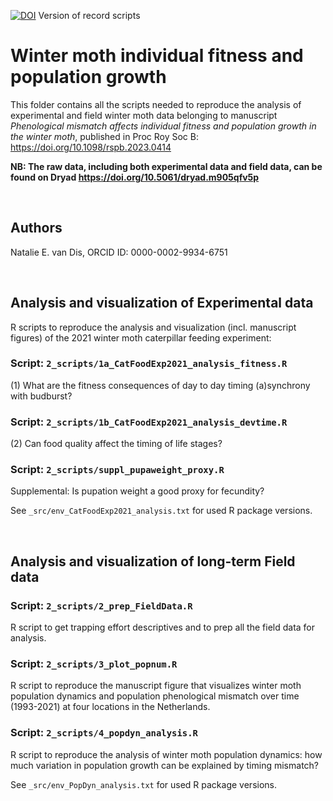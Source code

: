 [![DOI](https://zenodo.org/badge/DOI/10.5281/zenodo.8276288.svg)](https://doi.org/10.5281/zenodo.8276288) Version of record scripts

# Winter moth individual fitness and population growth
This folder contains all the scripts needed to reproduce the analysis of experimental and field winter moth data belonging to manuscript _Phenological mismatch affects individual fitness and population growth in the winter moth_, published in Proc Roy Soc B: https://doi.org/10.1098/rspb.2023.0414

**NB: The raw data, including both experimental data and field data, can be found on Dryad https://doi.org/10.5061/dryad.m905qfv5p**

&nbsp;

## Authors
Natalie E. van Dis, ORCID ID: 0000-0002-9934-6751

&nbsp;

## Analysis and visualization of Experimental data
R scripts to reproduce the analysis and visualization (incl. manuscript figures) of the 2021 winter moth caterpillar feeding experiment:

### Script: ```2_scripts/1a_CatFoodExp2021_analysis_fitness.R ```
(1) What are the fitness consequences of day to day timing (a)synchrony with budburst?

### Script: ```2_scripts/1b_CatFoodExp2021_analysis_devtime.R ```
(2) Can food quality affect the timing of life stages?

### Script: ```2_scripts/suppl_pupaweight_proxy.R ```
Supplemental: Is pupation weight a good proxy for fecundity?

See ```_src/env_CatFoodExp2021_analysis.txt``` for used R package versions.

&nbsp;

## Analysis and visualization of long-term Field data
### Script: ```2_scripts/2_prep_FieldData.R ```
R script to get trapping effort descriptives and to prep all the field data for analysis.

### Script: ```2_scripts/3_plot_popnum.R ```
R script to reproduce the manuscript figure that visualizes winter moth population dynamics and population phenological mismatch over time (1993-2021) at four locations in the Netherlands.

### Script: ```2_scripts/4_popdyn_analysis.R ```
R script to reproduce the analysis of winter moth population dynamics: how much variation in population growth can be explained by timing mismatch?

See ```_src/env_PopDyn_analysis.txt``` for used R package versions.
